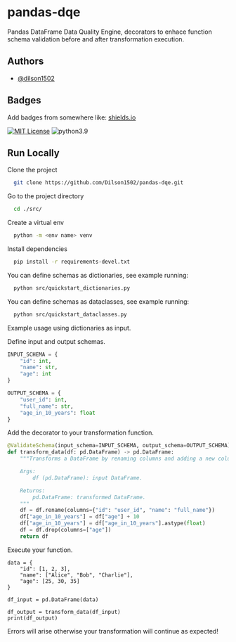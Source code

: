 # pandas-dqe

Pandas DataFrame Data Quality Engine, decorators to enhace function schema validation before and after transformation execution.

## Authors

- [@dilson1502](https://www.github.com/dilson1502)

## Badges

Add badges from somewhere like: [shields.io](https://shields.io/)

[![MIT License](https://img.shields.io/badge/License-MIT-green.svg)](https://choosealicense.com/licenses/mit/)
![python3.9](https://img.shields.io/badge/Python-3.9-blue)

## Run Locally

Clone the project

```bash
  git clone https://github.com/Dilson1502/pandas-dqe.git
```

Go to the project directory

```bash
  cd ./src/
```

Create a virtual env

```bash
  python -m <env name> venv
```

Install dependencies

```bash
  pip install -r requirements-devel.txt
```

You can define schemas as dictionaries, see example running:

```bash
  python src/quickstart_dictionaries.py
```

You can define schemas as dataclasses, see example running:

```bash
  python src/quickstart_dataclasses.py
```

Example usage using dictionaries as input.

Define input and output schemas.

```python
INPUT_SCHEMA = {
    "id": int,
    "name": str,
    "age": int
}

OUTPUT_SCHEMA = {
    "user_id": int,
    "full_name": str,
    "age_in_10_years": float
}
```

Add the decorator to your transformation function.

```python
@ValidateSchema(input_schema=INPUT_SCHEMA, output_schema=OUTPUT_SCHEMA)
def transform_data(df: pd.DataFrame) -> pd.DataFrame:
    """Transforms a DataFrame by renaming columns and adding a new column.

    Args:
        df (pd.DataFrame): input DataFrame.

    Returns:
        pd.DataFrame: transformed DataFrame.
    """
    df = df.rename(columns={"id": "user_id", "name": "full_name"})
    df["age_in_10_years"] = df["age"] + 10
    df["age_in_10_years"] = df["age_in_10_years"].astype(float)
    df = df.drop(columns=["age"])
    return df
```

Execute your function.

```python.
data = {
    "id": [1, 2, 3],
    "name": ["Alice", "Bob", "Charlie"],
    "age": [25, 30, 35]
}

df_input = pd.DataFrame(data)

df_output = transform_data(df_input)
print(df_output)
```

Errors will arise otherwise your transformation will continue as expected!
